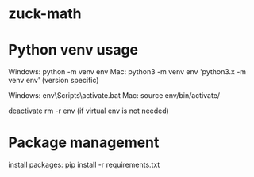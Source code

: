 # zuck-math

# Python venv usage
Windows: python -m venv env 
Mac: python3 -m venv env
'python3.x -m venv env' (version specific)

Windows: env\Scripts\activate.bat
Mac: source env/bin/activate/

deactivate 
rm -r env (if virtual env is not needed)

# Package management
install packages: pip install -r requirements.txt

